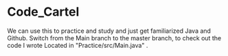 # Code_Cartel
We can use this to practice and study and just get familiarized Java and Github. Switch from the Main branch to the master branch,
to check out the code I wrote Located in  "Practice/src/Main.java" .


